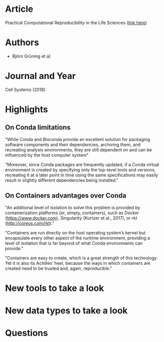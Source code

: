 # Article  
Practical Computational Reproducibility in the Life Sciences ([link here](https://www.sciencedirect.com/science/article/pii/S2405471218301406))  

# Authors  
* Björn Grüning et al.

# Journal and Year  
Cell Systems (2018)  

# Highlights  
## On Conda limitations  
"While Conda and Bioconda provide an excellent solution for packaging software components and their dependencies, archiving them, and recreating analysis environments, they are still dependent on and can be influenced by the host computer system"  

"Moreover, since Conda packages are frequently updated, if a Conda virtual environment is created by specifying only the top-level tools and versions, recreating it at a later point in time using the same specifications may easily result in slightly different dependencies being installed."  

## On Containers advantages over Conda  
"An additional level of isolation to solve this problem is provided by containerization platforms (or, simply, containers), such as Docker (https://www.docker.com), Singularity (Kurtzer et al., 2017), or rkt (http://coreos.com/rkt)."

"Containers are run directly on the host operating system’s kernel but encapsulate every other aspect of the runtime environment, providing a level of isolation that is far beyond of what Conda environments can provide."  

"Containers are easy to create, which is a great strength of this technology. Yet it is also its Achilles’ heel, because the ways in which containers are created need to be trusted and, again, reproducible."

# New tools to take a look  

# New data types to take a look  

# Questions  
